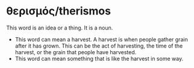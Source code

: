 # θερισμός/therismos
This word is an idea or a thing. It is a noun. 

* This word can mean a harvest. A harvest is when people gather grain after it has grown. This can be the act of harvesting, the time of the harvest, or the grain that people have harvested.
* This word can mean something that is like the harvest in some way. 

